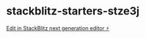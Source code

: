 # stackblitz-starters-stze3j

[Edit in StackBlitz next generation editor ⚡️](https://stackblitz.com/~/github.com/sathishcst10/stackblitz-starters-stze3j)